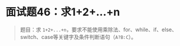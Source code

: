 # 面试题46：求1+2+...+n

> 题目：求 `1+2+...+n`，要求不能使用乘除法、for、while、if、else、switch、case等关键字及条件判断语句（`A?B:C`）。

